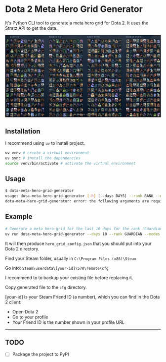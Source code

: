# Dota 2 Meta Hero Grid Generator

It's Python CLI tool to generate a meta hero grid for Dota 2. It uses the Stratz API to get the data.

![hero grid](./assets/hero_grid.png)

## Installation

I recommend using `uv` to install project.

```sh
uv venv # create a virtual environment
uv sync # install the dependencies
source venv/bin/activate # activate the virtual environment
```

## Usage

```sh
$ dota-meta-hero-grid-generator
usage: dota-meta-hero-grid-generator [-h] [--days DAYS] --rank RANK --modes MODES [--game_version GAME_VERSION]
dota-meta-hero-grid-generator: error: the following arguments are required: --rank, --modes
```

## Example


```sh
# Generate a meta hero grid for the last 10 days for the rank 'Guardian' and mode 'All Pick'
uv run dota-meta-hero-grid-generator --days 10 --rank GUARDIAN --modes ALL_PICK
```

It will then produce `hero_grid_config.json` that you should put into your Dota 2 directory. 

Find your Steam folder, usually in `C:\Program Files (x86)\Steam`

Go into: `Steam\userdata\[your-id]\570\remote\cfg`

I recommend to to backup your existing file before replacing it.

Copy generated file to the `cfg` directory.

\[your-id\] is your Steam Friend ID (a number), which you can find in the Dota 2 client:
- Open Dota 2
- Go to your profile
- Your Friend ID is the number shown in your profile URL


---

## TODO

- [ ] Package the project to PyPI
